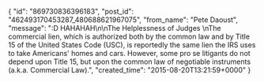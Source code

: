  {
   "id": "869730836396183",
   "post_id": "462493170453287_480688621967075",
   "from_name": "Pete Daoust",
   "message": ":D HAHAHAH\n\nThe Helplessness of Judges \nThe commercial lien, which is authorized both by the common law and by Title 15 of the United States Code (USC), is reportedly the same lien the IRS uses to take Americans' homes and cars. However, some pro se litigants do not depend upon Title 15, but upon the common law of negotiable instruments (a.k.a. Commercial Law).",
   "created_time": "2015-08-20T13:21:59+0000"
 }
